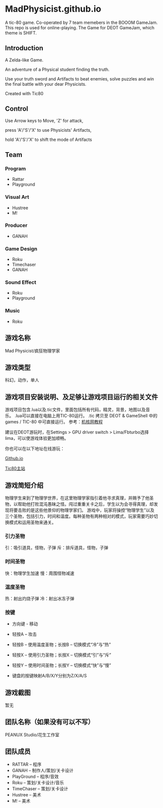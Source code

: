 # MadPhysicist.github.io

A tic-80 game. Co-operated by 7 team memebers in the BOOOM GameJam. This repo is used for online-playing.
The Game for DEOT GameJam, which theme is SHIFT.

## Introduction

A Zelda-like Game.

An adventure of a Physical student finding the truth.

Use your truth sword and Artifacts to beat enemies, solve puzzles and
win the final battle with your dear Physicists.

Created with Tic80

## Control

Use Arrow keys to Move, 'Z' for attack,

press 'A'/'S'/'X' to use Physicists' Artifacts,

hold 'A'/'S'/'X' to shift the mode of Artifacts

## Team

### Program

- Rattar
- Playground

### Visual Art

- Hustree
- M!

### Producer

- GANAH

### Game Design

- Roku
- Timechaser
- GANAH

### Sound Effect

- Roku
- Playground

### Music

- Roku

## 游戏名称

Mad Physicist/疯狂物理学家

## 游戏类型

科幻，动作，单人

## 游戏项目安装说明、及足够让游戏项目运行的相关文件

游戏项目包含.lua以及.tic文件，里面包括所有代码，精灵，背景，地图以及音乐。
.lua可以直接在电脑上用TIC-80运行。
.tic 拷贝至 DEOT & GameShell 中的 games / TIC-80 中可直接运行。
参考：[机核网教程](https://www.gcores.com/articles/113887)

建议在DEOT游玩时，在Settings > GPU driver switch > Lima/Fbturbo选择lima，可以使游戏体验更加顺畅。

你也可以在以下地址在线游玩：

[Github.io](https://tinyrattar.github.io/MadPhysicist.github.io/)

[Tic80主站](https://tic.computer/play?cart=948)

## 游戏简短介绍

物理学生来到了物理学世界，在这里物理学家指引着他寻求真理，并赐予了他圣物，以帮助他打败混沌愚昧之怪。闯过重重关卡之后，学生以为会寻得真理，却发现将要击败的是这些他景仰的物理学家们。
游戏中，玩家将操控“物理学生”以及三个圣物，包括引力，时间和温度。每种圣物有两种相对的模式，玩家需要巧妙切换模式和运用圣物来通关。

### 引力圣物

引：吸引道具，怪物，子弹
斥：排斥道具，怪物，子弹

### 时间圣物

快：物理学生加速
慢：周围怪物减速

### 温度圣物

热：射出灼烧子弹
冷：射出冰冻子弹

### 按键

- 方向键 - 移动
- 轻按A – 攻击
- 轻按B – 使用温度圣物；长按B – 切换模式“冷”与“热”
- 轻按X – 使用引力圣物；长按X – 切换模式“引”与“斥”
- 轻按Y – 使用时间圣物；长按Y – 切换模式“快”与“慢”

- 键盘的按键映射A/B/X/Y分别为Z/X/A/S

## 游戏截图

暂无

## 团队名称（如果没有可以不写）

PEANUX Studio/花生工作室

## 团队成员

- RATTAR – 程序
- GANAH – 制作人/策划/关卡设计
- PlayGround – 程序/音效
- Roku – 策划/关卡设计/音乐
- TimeChaser – 策划/关卡设计
- Hustree – 美术
- M! – 美术
